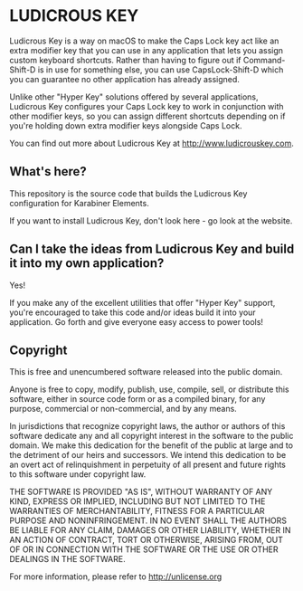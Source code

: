 # LUDICROUS KEY

Ludicrous Key is a way on macOS to make the Caps Lock key act like an extra
modifier key that you can use in any application that lets you assign custom
keyboard shortcuts.  Rather than having to figure out if Command-Shift-D is
in use for something else, you can use CapsLock-Shift-D which you can guarantee
no other application has already assigned.

Unlike other "Hyper Key" solutions offered by several applications, Ludicrous
Key configures your Caps Lock key to work in conjunction with other modifier keys,
so you can assign different shortcuts depending on if you're holding down
extra modifier keys alongside Caps Lock.

You can find out more about Ludicrous Key at http://www.ludicrouskey.com.

## What's here?

This repository is the source code that builds the Ludicrous Key configuration
for Karabiner Elements.

If you want to install Ludicrous Key, don't look here - go look at the website.

## Can I take the ideas from Ludicrous Key and build it into my own application?

Yes!

If you make any of the excellent utilities that offer "Hyper Key" support,
you're encouraged to take this code and/or ideas build it into your application.
Go forth and give everyone easy access to power tools!

## Copyright

This is free and unencumbered software released into the public domain.

Anyone is free to copy, modify, publish, use, compile, sell, or
distribute this software, either in source code form or as a compiled
binary, for any purpose, commercial or non-commercial, and by any
means.

In jurisdictions that recognize copyright laws, the author or authors
of this software dedicate any and all copyright interest in the
software to the public domain. We make this dedication for the benefit
of the public at large and to the detriment of our heirs and
successors. We intend this dedication to be an overt act of
relinquishment in perpetuity of all present and future rights to this
software under copyright law.

THE SOFTWARE IS PROVIDED "AS IS", WITHOUT WARRANTY OF ANY KIND,
EXPRESS OR IMPLIED, INCLUDING BUT NOT LIMITED TO THE WARRANTIES OF
MERCHANTABILITY, FITNESS FOR A PARTICULAR PURPOSE AND NONINFRINGEMENT.
IN NO EVENT SHALL THE AUTHORS BE LIABLE FOR ANY CLAIM, DAMAGES OR
OTHER LIABILITY, WHETHER IN AN ACTION OF CONTRACT, TORT OR OTHERWISE,
ARISING FROM, OUT OF OR IN CONNECTION WITH THE SOFTWARE OR THE USE OR
OTHER DEALINGS IN THE SOFTWARE.

For more information, please refer to <http://unlicense.org>

